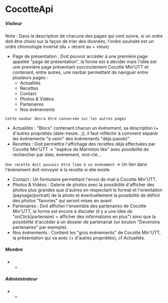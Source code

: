 # CocotteApi

##### Visiteur
Note : Dans la description de chacune des pages qui vont suivre, si un ordre doit être choisi sur la façon de trier des données, l'ordre souhaité est un ordre chronologie inversé (du + récent au + vieux)

* Page de présentation :
Doit pouvoir accéder à une première page appelée "page de présentation", la forme est à décider mais l'idée est une première page présentant succinctement Cocotte Min'UTT et contenant, entre autres, une navbar permettant de naviguer entre plusieurs pages :
  - Actualités
  - Recettes
  - Contact
  - Photos & Vidéos
  - Partenaires
  - Nos événements

`Cette navbar devra être conservée sur les autres pages`

* Actualités :
"Blocs" contenant chacun un événement, sa description (+ d'autres propriétés (date-heure...)), il faut réfléchir à comment séparer les événements "à venir" des événements "déjà passés".
* Recettes :
Doit permettre l'affichage des recettes déjà effectuées par Cocotte Min'UTT -> "espèce de Marmiton like" avec possibilité de rechercher par date, événement, mot-clé...

`Une recette doit pouvoir être liée à un événement` -> Un lien dans l'événement doit renvoyer à la recette si elle existe

* Contact :
Un formulaire permettant l'envoi de mail à Cocotte Min'UTT.
* Photos & Vidéos :
Galerie de photos avec la possibilité d'afficher des photos plus grandes que d'autres en respectant le format et l'orientation (paysage/portrait) de la photo et éventuellement la possibilité de définir des photos "favories" qui seront mises en avant.
* Partenaires :
Doit afficher l'ensemble des partenaires de Cocotte Min'UTT, la forme est encore à discuter (il y a une idée de "onClick(partenaire) = afficher des informations en plus") ainsi que la possibilité d'accéder à un dossier de partenariat (un bouton "Devenons partenaires" par exemple).
* Nos événements :
Contient les "gros événements" de Cocotte Min'UTT, la présentation qui va avec (+ d'autres propriétés), cf Actualités.

##### Membre
* -

##### Administrateur
* -
